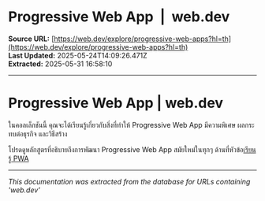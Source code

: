 # Progressive Web App  |  web.dev

**Source URL:** [https://web.dev/explore/progressive-web-apps?hl=th](https://web.dev/explore/progressive-web-apps?hl=th)  
**Last Updated:** 2025-05-24T14:09:26.471Z  
**Extracted:** 2025-05-31 16:58:10

---

# Progressive Web App | web.dev

ในคอลเล็กชันนี้ คุณจะได้เรียนรู้เกี่ยวกับสิ่งที่ทำให้ Progressive Web App มีความพิเศษ ผลกระทบต่อธุรกิจ และวิธีสร้าง

โปรดดูหลักสูตรที่อธิบายถึงการพัฒนา Progressive Web App สมัยใหม่ในทุกๆ ด้านที่หัวข้อ[เรียนรู้ PWA](https://web.dev/learn/pwa?hl=th)

---

*This documentation was extracted from the database for URLs containing 'web.dev'*
